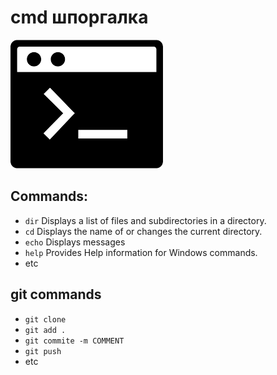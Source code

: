 # cmd шпоргалка

![alt text](download.png)

## Commands:
- `dir` Displays a list of files and subdirectories in a directory.
- `cd` Displays the name of or changes the current directory.
- `echo` Displays messages
- `help` Provides Help information for Windows commands.
- etc

## git commands
- `git clone`
- `git add .`
- `git commite -m COMMENT`
- `git push`
- etc 